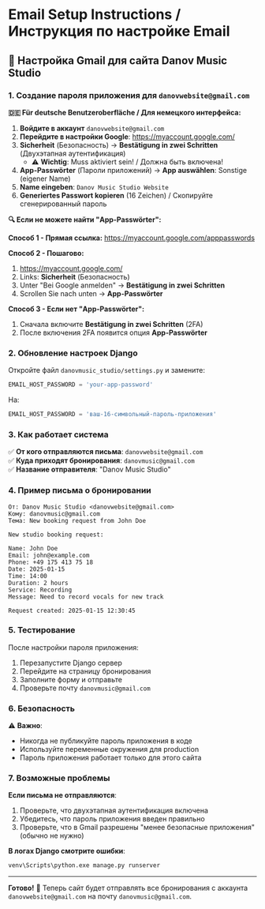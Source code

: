 # Email Setup Instructions / Инструкция по настройке Email

## 🔐 Настройка Gmail для сайта Danov Music Studio

### 1. Создание пароля приложения для `danovwebsite@gmail.com`

**🇩🇪 Für deutsche Benutzeroberfläche / Для немецкого интерфейса:**

1. **Войдите в аккаунт** `danovwebsite@gmail.com`
2. **Перейдите в настройки Google**: https://myaccount.google.com/
3. **Sicherheit** (Безопасность) → **Bestätigung in zwei Schritten** (Двухэтапная аутентификация)
   - ⚠️ **Wichtig**: Muss aktiviert sein! / Должна быть включена!
4. **App-Passwörter** (Пароли приложений) → **App auswählen**: Sonstige (eigener Name)
5. **Name eingeben**: `Danov Music Studio Website`
6. **Generiertes Passwort kopieren** (16 Zeichen) / Скопируйте сгенерированный пароль

**🔍 Если не можете найти "App-Passwörter":**

**Способ 1 - Прямая ссылка:**
https://myaccount.google.com/apppasswords

**Способ 2 - Пошагово:**
1. https://myaccount.google.com/
2. Links: **Sicherheit** (Безопасность)
3. Unter "Bei Google anmelden" → **Bestätigung in zwei Schritten**
4. Scrollen Sie nach unten → **App-Passwörter**

**Способ 3 - Если нет "App-Passwörter":**
1. Сначала включите **Bestätigung in zwei Schritten** (2FA)
2. После включения 2FA появится опция **App-Passwörter**

### 2. Обновление настроек Django

Откройте файл `danovmusic_studio/settings.py` и замените:

```python
EMAIL_HOST_PASSWORD = 'your-app-password'
```

На:

```python
EMAIL_HOST_PASSWORD = 'ваш-16-символьный-пароль-приложения'
```

### 3. Как работает система

✅ **От кого отправляются письма**: `danovwebsite@gmail.com`  
✅ **Куда приходят бронирования**: `danovmusic@gmail.com`  
✅ **Название отправителя**: "Danov Music Studio"

### 4. Пример письма о бронировании

```
От: Danov Music Studio <danovwebsite@gmail.com>
Кому: danovmusic@gmail.com
Тема: New booking request from John Doe

New studio booking request:

Name: John Doe
Email: john@example.com
Phone: +49 175 413 75 18
Date: 2025-01-15
Time: 14:00
Duration: 2 hours
Service: Recording
Message: Need to record vocals for new track

Request created: 2025-01-15 12:30:45
```

### 5. Тестирование

После настройки пароля приложения:

1. Перезапустите Django сервер
2. Перейдите на страницу бронирования
3. Заполните форму и отправьте
4. Проверьте почту `danovmusic@gmail.com`

### 6. Безопасность

⚠️ **Важно**:
- Никогда не публикуйте пароль приложения в коде
- Используйте переменные окружения для production
- Пароль приложения работает только для этого сайта

### 7. Возможные проблемы

**Если письма не отправляются**:
1. Проверьте, что двухэтапная аутентификация включена
2. Убедитесь, что пароль приложения введен правильно
3. Проверьте, что в Gmail разрешены "менее безопасные приложения" (обычно не нужно)

**В логах Django смотрите ошибки**:
```bash
venv\Scripts\python.exe manage.py runserver
```

---

**Готово!** 🎉 Теперь сайт будет отправлять все бронирования с аккаунта `danovwebsite@gmail.com` на почту `danovmusic@gmail.com`. 